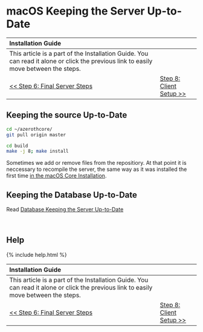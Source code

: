 # macOS Keeping the Server Up-to-Date

| Installation Guide                                                                                                                   |                                         |
| :----------------------------------------------------------------------------------------------------------------------------------- | :-------------------------------------- |
| This article is a part of the Installation Guide. You can read it alone or click the previous link to easily move between the steps. |
| [<< Step 6: Final Server Steps](final-server-steps)                                                                                  | [Step 8: Client Setup >>](client-setup) |

## Keeping the source Up-to-Date

```sh
cd ~/azerothcore/
git pull origin master
```

```sh
cd build
make -j 8; make install
```

Sometimes we add or remove files from the repositiory. At that point it is neccessary to recompile the server, the same way as it was installed the first time [in the macOS Core Installation](macos-core-installation#configuring-for-compiling).

## Keeping the Database Up-to-Date

Read [Database Keeping the Server Up-to-Date](database-keeping-the-server-up-to-date)

<br>

## Help

{% include help.html %}

| Installation Guide                                                                                                                   |                                         |
| :----------------------------------------------------------------------------------------------------------------------------------- | :-------------------------------------- |
| This article is a part of the Installation Guide. You can read it alone or click the previous link to easily move between the steps. |
| [<< Step 6: Final Server Steps](final-server-steps)                                                                                  | [Step 8: Client Setup >>](client-setup) |
